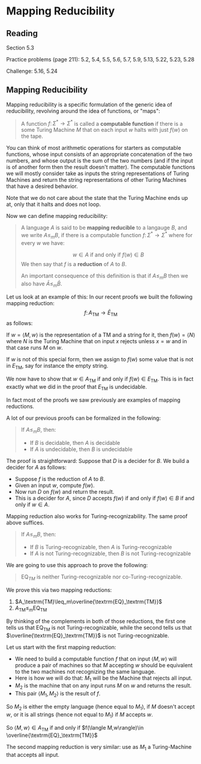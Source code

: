 # Mapping Reducibility

## Reading

Section 5.3

Practice problems (page 211): 5.2, 5.4, 5.5, 5.6, 5.7, 5.9, 5.13, 5.22, 5.23, 5.28

Challenge: 5.16, 5.24

## Mapping Reducibility

Mapping reducibility is a specific formulation of the generic idea of reducibility, revolving around the idea of functions, or "maps":

> A function $f\colon \Sigma^*\to\Sigma^*$ is called a **computable function** if there is a some Turing Machine $M$ that on each input $w$ halts with just $f(w)$ on the tape.

You can think of most arithmetic operations for starters as computable functions, whose input consists of an appropriate concatenation of the two numbers, and whose output is the sum of the two numbers (and if the input is of another form then the result doesn't matter). The computable functions we will mostly consider take as inputs the string representations of Turing Machines and return the string representations of other Turing Machines that have a desired behavior.

Note that we do not care about the state that the Turing Machine ends up at, only that it halts and does not loop.

Now we can define mapping reducibility:

> A language $A$ is said to be **mapping reducible** to a langauge $B$, and we write $A\leq_m B$, if there is a computable function $f\colon \Sigma^*\to \Sigma^*$ where for every $w$ we have:
>
> $$w\in A\textrm{ if and only if }f(w)\in B$$
> We then say that $f$ is a **reduction** of $A$ to $B$.
>
> An important consequence of this definition is that if $A\leq_m B$ then we also have $\bar A\leq_m\bar B$.

Let us look at an example of this: In our recent proofs we built the following mapping reduction:
$$f\colon A_\textrm{TM}\to \bar E_\textrm{TM}$$
as follows:

If $w=\langle M, w\rangle$ is the representation of a TM and a string for it, then $f(w) = \langle N\rangle$ where $N$ is the Turing Machine that on input $x$ rejects unless $x=w$ and in that case runs $M$ on $w$.

If $w$ is not of this special form, then we assign to $f(w)$ some value that is not in $E_\textrm{TM}$, say for instance the empty string.

We now have to show that $w\in A_\textrm{TM}$ if and only if $f(w)\in E_\textrm{TM}$. This is in fact exactly what we did in the proof that $E_\textrm{TM}$ is undecidable.

In fact most of the proofs we saw previously are examples of mapping reductions.

A lot of our previous proofs can be formalized in the following:

> If $A\leq_m B$, then:
>
> - If $B$ is decidable, then $A$ is decidable
> - If $A$ is undecidable, then $B$ is undecidable

The proof is straightforward: Suppose that $D$ is a decider for $B$. We build a decider for $A$ as follows:

- Suppose $f$ is the reduction of $A$ to $B$.
- Given an input $w$, compute $f(w)$.
- Now run $D$ on $f(w)$ and return the result.
- This is a decider for $A$, since $D$ accepts $f(w)$ if and only if $f(w)\in B$ if and only if $w\in A$.

Mapping reduction also works for Turing-recognizability. The same proof above suffices.

> If $A\leq_m B$, then:
>
> - If $B$ is Turing-recognizable, then $A$ is Turing-recognizable
> - If $A$ is not Turing-recognizable, then $B$ is not Turing-recognizable

We are going to use this approach to prove the following:

> $\textrm{EQ}_{TM}$ is neither Turing-recognizable nor co-Turing-recognizable.

We prove this via two mapping reductions:

1. $A_\textrm{TM}\leq_m\overline{\textrm{EQ}_\textrm{TM}}$
2. $A_\textrm{TM}\leq_m\textrm{EQ}_\textrm{TM}$

By thinking of the complements in both of those reductions, the first one tells us that $\textrm{EQ}_\textrm{TM}$ is not Turing-recognizable, while the second tells us that $\overline{\textrm{EQ}_\textrm{TM}}$ is not Turing-recognizable.

Let us start with the first mapping reduction:

- We need to build a computable function $f$ that on input $\langle M, w\rangle$ will produce a pair of machines so that $M$ accepting $w$ should be equivalent to the two machines not recognizing the same language.
- Here is how we will do that: $M_1$ will be the Machine that rejects all input.
- $M_2$ is the machine that on any input runs $M$ on $w$ and returns the result.
- This pair $\langle M_1, M_2\rangle$ is the result of $f$.

So $M_2$ is either the empty language (hence equal to $M_1$), if $M$ doesn't accept $w$, or it is all strings (hence not equal to $M_1$) if $M$ accepts $w$.

So $\langle M,w\rangle\in A_\textrm{TM}$ if and only if $f(\langle M,w\rangle)\in \overline{\textrm{EQ}_\textrm{TM}}$

The second mapping reduction is very similar: use as $M_1$ a Turing-Machine that accepts all input.
